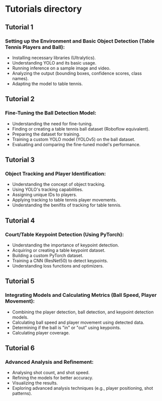 # Tutorials directory
## Tutorial 1
### Setting up the Environment and Basic Object Detection (Table Tennis Players and Ball):
- Installing necessary libraries (Ultralytics).
- Understanding YOLO and its basic usage.
- Running inference on a sample image and video.
- Analyzing the output (bounding boxes, confidence scores, class names).
- Adapting the model to table tennis.

## Tutorial 2
### Fine-Tuning the Ball Detection Model:
- Understanding the need for fine-tuning.
- Finding or creating a table tennis ball dataset (Roboflow equivalent).
- Preparing the dataset for training.
- Training a custom YOLO model (YOLOv5) on the ball dataset.
- Evaluating and comparing the fine-tuned model's performance.

## Tutorial 3
### Object Tracking and Player Identification:
- Understanding the concept of object tracking.
- Using YOLO's tracking capabilities.
- Assigning unique IDs to players.
- Applying tracking to table tennis player movements.
- Understanding the benifits of tracking for table tennis.

## Tutorial 4
### Court/Table Keypoint Detection (Using PyTorch):
- Understanding the importance of keypoint detection.
- Acquiring or creating a table keypoint dataset.
- Building a custom PyTorch dataset.
- Training a CNN (ResNet50) to detect keypoints.
- Understanding loss functions and optimizers.

## Tutorial 5
### Integrating Models and Calculating Metrics (Ball Speed, Player Movement):
- Combining the player detection, ball detection, and keypoint detection models.
- Calculating ball speed and player movement using detected data.
- Determining if the ball is "in" or "out" using keypoints.
- Calculating player coverage.

## Tutorial 6
### Advanced Analysis and Refinement:
- Analysing shot count, and shot speed.
- Refining the models for better accuracy.
- Visualizing the results.
- Exploring advanced analysis techniques (e.g., player positioning, shot patterns).

